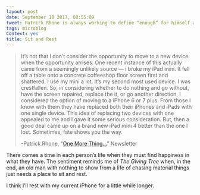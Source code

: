 ```yaml
---
layout: post
date: September 18 2017, 08:55:09
tweet: Patrick Rhone is always working to define “enough” for himself and I think the iPhone 7 is enough for me.
tags: microblog
Context: yes
title: Sit and Rest
---
```


> It’s not that I don’t consider the opportunity to move to a new device when the opportunity arrises. One recent instance of this actually came from a seemingly unlikely source — i broke my iPad mini. It fell off a table onto a concrete coffeeshop floor screen first and shattered. I use my mini a lot. It’s my second most used device. I was crestfallen. So, in considering whether to do nothing and go without, have the screen repaired, replace the it, or go another direction, I considered the option of moving to a iPhone 6 or 7 plus. From those I know with them they have replaced both their iPhones and iPads with one single device. This idea of replacing two devices with one appealed to me and I gave it some serious consideration. But, then a good deal came up on a brand new iPad mini 4 better than the one I lost. Sometimes, fate shows you the way.
>  
> -Patrick Rhone, “[One More Thing...][1]” Newsletter

There comes a time in each person’s life when they must find happiness in what they have. The sentiment reminds me of *The Giving Tree* when, in the end, an old man with nothing to show from a life of chasing material things just needs a place to sit and rest.

I think I’ll rest with my current iPhone for a little while longer.

[1]:	http://tinyletter.com/patrickrhone